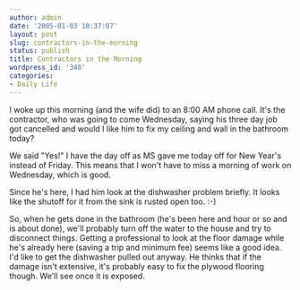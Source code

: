 ```yaml
---
author: admin
date: '2005-01-03 10:37:07'
layout: post
slug: contractors-in-the-morning
status: publish
title: Contractors in the Morning
wordpress_id: '348'
categories:
- Daily Life
---
```


I woke up this morning (and the wife did) to an 8:00 AM phone call. It's
the contractor, who was going to come Wednesday, saying his three day
job got cancelled and would I like him to fix my ceiling and wall in the
bathroom today?

We said "Yes!" I have the day off as MS gave me today off for New Year's
instead of Friday. This means that I won't have to miss a morning of
work on Wednesday, which is good.

Since he's here, I had him look at the dishwasher problem briefly. It
looks like the shutoff for it from the sink is rusted open too. :-)

So, when he gets done in the bathroom (he's been here and hour or so and
is about done), we'll probably turn off the water to the house and try
to disconnect things. Getting a professional to look at the floor damage
while he's already here (saving a trip and minimum fee) seems like a
good idea. I'd like to get the dishwasher pulled out anyway. He thinks
that if the damage isn't extensive, it's probably easy to fix the
plywood flooring though. We'll see once it is exposed.

